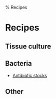 % Recipes
# Recipes

## Tissue culture

## Bacteria

- [Antibiotic stocks](bacteria/antibiotic_stock.html)

## Other